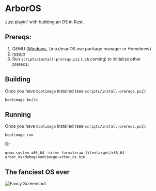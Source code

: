 # ArborOS

Just playin' with building an OS in Rust.

## Prereqs:

1. QEMU ([Windows](https://qemu.weilnetz.de/w64/), Linux/macOS use package manager or Homebrew)
2. [rustup](https://rustup.rs/)
3. Run `scripts/install-prereqs.ps1` (`.sh` coming) to initialize other prereqs.

## Building

Once you have `bootimage` installed (see `scripts/install-prereqs.ps1`):

```
bootimage build
```

## Running

Once you have `bootimage` installed (see `scripts/install-prereqs.ps1`):

```
bootimage run
```

Or

```
qemu-system-x86_64 -drive format=raw,file=target/x86_64-arbor_os/debug/bootimage-arbor_os.bin
```

## The fanciest OS ever

![Fancy Screenshot](https://user-images.githubusercontent.com/7574/46517634-e881d200-c824-11e8-91fa-7934195503f4.png)
